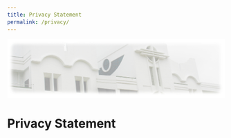 ```yaml
---
title: Privacy Statement
permalink: /privacy/
---
```

![](/images/CCE.jpg)

Privacy Statement
=================